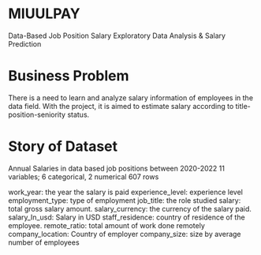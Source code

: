 # MIUULPAY
 Data-Based Job Position Salary Exploratory Data Analysis & Salary Prediction
 
# Business Problem
There is a need to learn and analyze salary information of employees in the data field.
With the project, it is aimed to estimate salary according to title-position-seniority status.

# Story of Dataset
Annual Salaries in data based job positions between 2020-2022 11 variables; 6 categorical, 2 numerical 607 rows

work_year: the year the salary is paid 
experience_level: experience level 
employment_type: type of employment 
job_title: the role studied
salary: total gross salary amount. 
salary_currency: the currency of the salary paid. 
salary_In_usd: Salary in USD 
staff_residence: country of residence of the employee. 
remote_ratio: total amount of work done remotely 
company_location: Country of employer 
company_size: size by average number of employees
